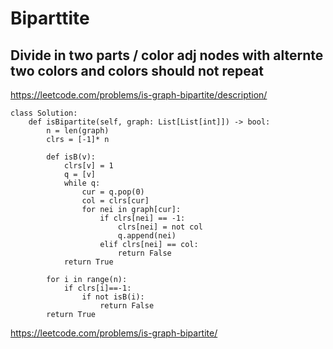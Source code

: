  # Biparttite

## Divide in two parts / color adj nodes with alternte two colors and colors should not repeat

https://leetcode.com/problems/is-graph-bipartite/description/

```
class Solution:
    def isBipartite(self, graph: List[List[int]]) -> bool:
        n = len(graph)
        clrs = [-1]* n

        def isB(v):
            clrs[v] = 1
            q = [v]
            while q:
                cur = q.pop(0)
                col = clrs[cur]
                for nei in graph[cur]:
                    if clrs[nei] == -1:
                        clrs[nei] = not col
                        q.append(nei)
                    elif clrs[nei] == col:
                        return False
            return True

        for i in range(n):
            if clrs[i]==-1:
                if not isB(i):
                    return False
        return True
```
https://leetcode.com/problems/is-graph-bipartite/
